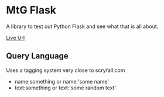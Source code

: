 # MtG Flask

A library to test out Python Flask and see what that is all about.

[Live Url](https://mtg.platinumleo.net/cards?page=1)

## Query Language

Uses a tagging system very close to scryfall.com

- name:something or name:'some name'
- text:something or text:'some random text'
